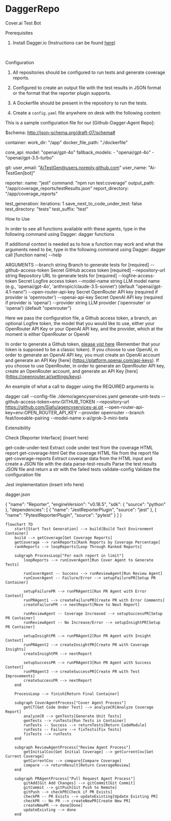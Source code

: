 # DaggerRepo

Cover.ai Test Bot
<div>
Prerequisites

1. Install Dagger.io (Instructions can be found <a href=https://docs.dagger.io/install/> here</a>)

</div>

<br>

<div>
    
Configuration

1. All repositories should be configured to run tests and generate coverage reports.

2. Configured to create an output file with the test results in JSON format or the format that the reporter plugin supports.

3. A Dockerfile should be present in the repository to run the tests.

4. Create a `config.yaml` file anywhere on desk with the following content:

This is a sample configuration file for our [Github-Dagger-Agent Repo]:

$schema: http://json-schema.org/draft-07/schema#

container:
    work_dir: "/app"
    docker_file_path: "./dockerfile"

core_api:
    model: "openai/gpt-4o"
    fallback_models:
        - "openai/gpt-4o"
        - "openai/gpt-3.5-turbo"

git:
    user_email: "AiTestGen@users.noreply.github.com"
    user_name: "Ai-TestGen[bot]"

reporter:
    name: "jest"
    command: "npm run test:coverage"
    output_path: "/app/coverage_reports/testResults.json"
    report_directory: "/app/coverage_reports"

test_generation:
    iterations: 1
    save_next_to_code_under_test: false
    test_directory: "tests"
    test_suffix: "test"

</div>

How to Use

In order to see all functions available with these agents, type in the following command using Dagger: dagger functions

If additional context is needed as to how a function may work and what the arguments need to be, type in the following command using Dagger: dagger call [function name] --help

ARGUMENTS
      --branch string                 Branch to generate tests for [required]
      --github-access-token Secret    GitHub access token [required]
      --repository-url string         Repository URL to generate tests for [required]
      --logfire-access-token Secret   Logfire access token
      --model-name string             LLM model name (e.g., 'openai/gpt-4o', 'anthropic/claude-3.5-sonnet') (default "openai/gpt-4.1-nano")
      --open-router-api-key Secret    OpenRouter API key (required if provider is 'openrouter')
      --openai-api-key Secret         OpenAI API key (required if provider is 'openai')
      --provider string               LLM provider ('openrouter' or 'openai') (default "openrouter")

Here we pass the configuration file, a Github access token, a branch, an optional Logfire token, the model that you would like to use, either your OpenRouter API Key or your OpenAI API key, and the provider, which at the moment is either OpenRouter or OpenAI

In order to generate a Github token, [please vist here](https://github.com/settings/tokens) (Remember that your token is supposed to be a classic token).
If you choose to use OpenAI, in order to generate an OpenAI API key, you must create an OpenAI account and generate an API Key [here] (https://platform.openai.com/api-keys).
If you choose to use OpenRouter, in order to generate an OpenRouter API key, create an OpenRouter account, and generate an API Key [here] (https://openrouter.ai/settings/keys).

An example of what a call to dagger using the REQUIRED arguments is:

dagger call --config-file ./demo/agencyservices.yaml generate-unit-tests --github-access-token=env:GITHUB_TOKEN --repository-url https://github.com/Siafu/agencyservices-ai.git --open-router-api-key=env:OPEN_ROUTER_API_KEY --provider openrouter --branch feat/loveable-pairing --model-name x-ai/grok-3-mini-beta


Extensibility

Check [Reporter Interface] (insert here)

get-code-under-test    Extract code under test from the coverage HTML report
get-coverage-html      Get the coverage HTML file from the report file
get-coverage-reports   Extract coverage data from the HTML input and create a JSON file with the data
parse-test-results     Parse the test results JSON file and return a str with the failed tests
validate-config        Validate the configuration file


Jest implementation (insert info here)


dagger.json

{
  "name": "Reporter",
  "engineVersion": "v0.18.5",
  "sdk": {
    "source": "python"
  },
  "dependencies": [
    {
      "name": "JestReporterPlugin",
      "source": "jest"
    },
    {
      "name": "PytestReporterPlugin",
      "source": "pytest"
    }
  ]
}

```mermaid
flowchart TD
    start[Start Test Generation] --> build[Build Test Environment Container]
    build --> getCoverage[Get Coverage Reports]
    getCoverage --> rankReports[Rank Reports by Coverage Percentage]
    rankReports --> loopReports[Loop Through Ranked Reports]
    
    subgraph ProcessLoop["For each report in limit"]
        loopReports --> runCoverAgent[Run Cover Agent to Generate Tests]
        
        runCoverAgent -- Success --> runReviewAgent[Run Review Agent]
        runCoverAgent -- Failure/Error --> setupFailurePR[Setup PR Container]
        
        setupFailurePR --> runPRAgent1[Run PR Agent with Error Context]
        runPRAgent1 --> createFailurePR[Create PR with Error Comments]
        createFailurePR --> nextReport[Move to Next Report]
        
        runReviewAgent -- Coverage Increased --> setupSuccessPR[Setup PR Container]
        runReviewAgent -- No Increase/Error --> setupInsightPR[Setup PR Container]
        
        setupInsightPR --> runPRAgent2[Run PR Agent with Insight Context]
        runPRAgent2 --> createInsightPR[Create PR with Coverage Insights]
        createInsightPR --> nextReport
        
        setupSuccessPR --> runPRAgent3[Run PR Agent with Success Context]
        runPRAgent3 --> createSuccessPR[Create PR with Test Improvements]
        createSuccessPR --> nextReport
    end
    
    ProcessLoop --> finish[Return Final Container]
    
    subgraph CoverAgentProcess["Cover Agent Process"]
        getCT[Get Code Under Test] --> analyzeCR[Analyze Coverage Report]
        analyzeCR --> genTests[Generate Unit Tests]
        genTests --> runTests[Run Tests in Container]
        runTests -- Success --> returnTests[Return CodeModule]
        runTests -- Failure --> fixTests[Fix Tests]
        fixTests --> runTests
    end
    
    subgraph ReviewAgentProcess["Review Agent Process"]
        getInitialCov[Get Initial Coverage] --> getCurrentCov[Get Current Coverage]
        getCurrentCov --> compare[Compare Coverage]
        compare --> returnResult[Return CoverageReview]
    end
    
    subgraph PRAgentProcess["Pull Request Agent Process"]
        gitAdd[Git Add Changes] --> gitCommit[Git Commit]
        gitCommit --> gitPush[Git Push to Remote]
        gitPush --> checkPR[Check if PR Exists]
        checkPR -- PR Exists --> updateExisting[Update Existing PR]
        checkPR -- No PR --> createNewPR[Create New PR]
        createNewPR --> done[Done]
        updateExisting --> done
    end

```

